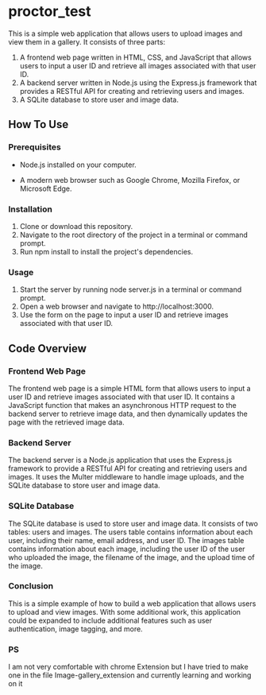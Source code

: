 # proctor_test
This is a simple web application that allows users to upload images and view them in a gallery. It consists of three parts:

1. A frontend web page written in HTML, CSS, and JavaScript that allows users to input a user ID and retrieve all images associated with that user ID.
2. A backend server written in Node.js using the Express.js framework that provides a RESTful API for creating and retrieving users and images.
3. A SQLite database to store user and image data.

## How To Use
### Prerequisites
- Node.js installed on your computer. 
* A modern web browser such as Google Chrome, Mozilla Firefox, or Microsoft Edge.

### Installation
1. Clone or download this repository.
2. Navigate to the root directory of the project in a terminal or command prompt.
3. Run npm install to install the project's dependencies.
### Usage
1. Start the server by running node server.js in a terminal or command prompt.
2. Open a web browser and navigate to http://localhost:3000.
3. Use the form on the page to input a user ID and retrieve images associated with that user ID.
## Code Overview
### Frontend Web Page
The frontend web page is a simple HTML form that allows users to input a user ID and retrieve images associated with that user ID. It contains a JavaScript function that makes an asynchronous HTTP request to the backend server to retrieve image data, and then dynamically updates the page with the retrieved image data.

### Backend Server
The backend server is a Node.js application that uses the Express.js framework to provide a RESTful API for creating and retrieving users and images. It uses the Multer middleware to handle image uploads, and the SQLite database to store user and image data.

### SQLite Database
The SQLite database is used to store user and image data. It consists of two tables: users and images. The users table contains information about each user, including their name, email address, and user ID. The images table contains information about each image, including the user ID of the user who uploaded the image, the filename of the image, and the upload time of the image.

### Conclusion
This is a simple example of how to build a web application that allows users to upload and view images. With some additional work, this application could be expanded to include additional features such as user authentication, image tagging, and more.

### PS
I am not very comfortable with chrome Extension but I have tried to make one in the file Image-gallery_extension and currently learning and working on it
